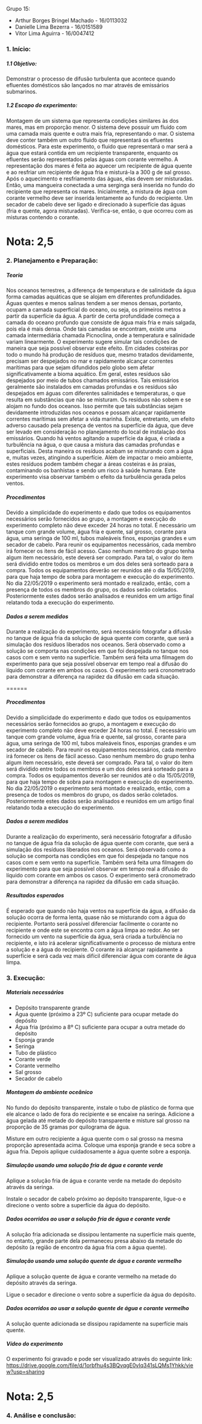 Grupo 15:
- Arthur Borges Bringel Machado - 16/0113032
- Danielle Lima Bezerra - 16/0151589
- Vitor Lima Aguirra - 16/0047412

### 1.	Início:

##### 1.1 Objetivo:
Demonstrar o processo de difusão turbulenta que acontece quando efluentes domésticos são lançados no mar através de emissários submarinos.

##### 1.2 Escopo do experimento:
Montagem de um sistema que representa condições similares às dos mares, mas em proporção menor.
O sistema deve possuir um fluido com uma camada mais quente e outra mais fria, representando o mar. O sistema deve conter também um outro fluido que representará os efluentes domésticos. Para este experimento, o fluido que representará o mar será a água que estará contida em um recipiente transparente, enquanto os efluentes serão representados pelas águas com corante vermelho.
A representação dos mares é feita ao aquecer um recipiente de água quente e ao resfriar um recipiente de água fria e misturá-la a 300 g de sal grosso. Após o aquecimento e resfriamento das águas, elas devem ser misturadas. Então, uma mangueira conectada a uma serginga será inserida no fundo do recipiente que representa os mares. Inicialmente, a mistura de água com corante vermelho deve ser inserida lentamente ao fundo do recipiente. Um secador de cabelo deve ser ligado e direcionado à superfície das águas (fria e quente, agora misturadas). Verifica-se, então, o que ocorreu com as misturas contendo o corante.

# Nota: 2,5

### 2.	Planejamento e Preparação:
##### Teoria 
Nos oceanos terrestres, a diferença de temperatura e de salinidade da água forma camadas aquáticas que se alojam em diferentes profundidades. Águas quentes e menos salinas tendem a ser menos densas, portanto, ocupam a camada superficial do oceano, ou seja, os primeiros metros a partir da superfície da água. A partir de certa profundidade começa a camada do oceano profundo que consiste de água mais fria e mais salgada, pois ela é mais densa. Onde tais camadas se encontram, existe uma camada intermediária chamada Picnoclina, onde a temperatura e salinidade variam linearmente. O experimento sugere simular tais condições de maneira que seja possível observar este efeito. 
Em cidades costeiras por todo o mundo há produção de resíduos que, mesmo tratados devidamente, precisam ser despejados no mar e rapidamente alcançar correntes marítimas para que sejam difundidos pelo globo sem afetar significativamente a bioma aquático. Em geral, estes resíduos são despejados por meio de tubos chamados emissários. Tais emissários geralmente são instalados em camadas profundas e os resíduos são despejados em águas com diferentes salinidades e temperaturas, o que resulta em substâncias que não se misturam. Os resíduos não sobem e se alojam no fundo dos oceanos. Isso permite que tais substâncias sejam devidamente introduzidas nos oceanos e possam alcançar rapidamente correntes marítimas sem afetar a vida marinha. 
Existe, entretanto, um efeito adverso causado pela presença de ventos na superfície da água, que deve ser levado em consideração no planejamento do local de instalação dos emissários. 
Quando há ventos agitando a superfície da água, é criada a turbulência na água, o que causa a mistura das camadas profundas e superficiais. Desta maneira os resíduos acabam se misturando com a água e, muitas vezes, atingindo a superfície. Além de impactar o meio ambiente, estes resíduos podem também chegar a áreas costeiras e às praias, contaminando os banhistas e sendo um risco à saúde humana. Este experimento visa observar também o efeito da turbulência gerada pelos ventos. 

	
##### Procedimentos 
Devido a simplicidade do experimento e dado que todos os equipamentos necessários serão fornecidos ao grupo, a montagem e execução do experimento completo não deve exceder 24 horas no total. É necessário um tanque com grande volume, água fria e quente, sal grosso, corante para água, uma seringa de 100 ml, tubos maleáveis finos, esponjas grandes e um secador de cabelo. 
Para reunir os equipamentos necessários, cada membro irá fornecer os itens de fácil acesso. Caso nenhum membro do grupo tenha algum item necessário, este deverá ser comprado. Para tal, o valor do item será dividido entre todos os membros e um dos deles será sorteado para a compra. Todos os equipamentos deverão ser reunidos até o dia 15/05/2019, para que haja tempo de sobra para montagem e execução do experimento. No dia 22/05/2019 o experimento será montado e realizado, então, com a presença de todos os membros do grupo, os dados serão coletados. Posteriormente estes dados serão analisados e reunidos em um artigo final relatando toda a execução do experimento.
	
##### Dados a serem medidos
Durante a realização do experimento, será necessário fotografar a difusão no tanque de água fria da solução de água quente com corante, que será a simulação dos resíduos liberados nos oceanos. Será observado como a solução se comporta nas condições em que foi despejada no tanque nos casos com e sem vento na superfície. Também será feita uma filmagem do experimento para que seja possível observar em tempo real a difusão do líquido com corante em ambos os casos. O experimento será cronometrado para demonstrar a diferença na rapidez da difusão em cada situação.
	
======


##### Procedimentos 
Devido a simplicidade do experimento e dado que todos os equipamentos necessários serão fornecidos ao grupo, a montagem e execução do experimento completo não deve exceder 24 horas no total. É necessário um tanque com grande volume, água fria e quente, sal grosso, corante para água, uma seringa de 100 ml, tubos maleáveis finos, esponjas grandes e um secador de cabelo. 
Para reunir os equipamentos necessários, cada membro irá fornecer os itens de fácil acesso. Caso nenhum membro do grupo tenha algum item necessário, este deverá ser comprado. Para tal, o valor do item será dividido entre todos os membros e um dos deles será sorteado para a compra. Todos os equipamentos deverão ser reunidos até o dia 15/05/2019, para que haja tempo de sobra para montagem e execução do experimento. No dia 22/05/2019 o experimento será montado e realizado, então, com a presença de todos os membros do grupo, os dados serão coletados. Posteriormente estes dados serão analisados e reunidos em um artigo final relatando toda a execução do experimento.

##### Dados a serem medidos
Durante a realização do experimento, será necessário fotografar a difusão no tanque de água fria da solução de água quente com corante, que será a simulação dos resíduos liberados nos oceanos. Será observado como a solução se comporta nas condições em que foi despejada no tanque nos casos com e sem vento na superfície. Também será feita uma filmagem do experimento para que seja possível observar em tempo real a difusão do líquido com corante em ambos os casos. O experimento será cronometrado para demonstrar a diferença na rapidez da difusão em cada situação.


##### Resultados esperados
É esperado que quando não haja ventos na superfície da água, a difusão da solução ocorra de forma lenta, quase não se misturando com a água do recipiente. Portanto será possível diferenciar facilmente o corante no recipiente e onde este se encontra com a água limpa ao redor.
Ao ser fornecido um vento na superfície da água, será criada a turbulência no recipiente, e isto irá acelerar significativamente o processo de mistura entre a solução e a água do recipiente. O corante irá alcançar rapidamente a superfície e será cada vez mais difícil diferenciar água com corante de água limpa.

### 3.	Execução:
##### Materiais necessários
- Depósito transparente grande
- Água quente (próximo a 23º C) suficiente para ocupar metade do depósito
- Água fria (próximo a 8º C) suficiente para ocupar a outra metade do depósito
- Esponja grande
- Seringa
- Tubo de plástico
- Corante verde
- Corante vermelho
- Sal grosso
- Secador de cabelo

##### Montagem do ambiente oceânico
No fundo do depósito transparente, instale o tubo de plástico de forma que ele alcance o lado de fora do recipiente e se encaixe na seringa.
Adicione a água gelada até metade do depósito transparente e misture sal grosso na proporção de 35 gramas por quilograma de água.

Misture em outro recipiente a água quente com o sal grosso na mesma proporção apresentada acima. Coloque uma esponja grande e seca sobre a água fria. Depois aplique cuidadosamente a água quente sobre a esponja.

##### Simulação usando uma solução fria de água e corante verde
Aplique a solução fria de água e corante verde na metade do depósito através da seringa.

Instale o secador de cabelo próximo ao depósito transparente, ligue-o e direcione o vento sobre a superfície da água do depósito.

##### Dados ocorridos ao usar a solução fria de água e corante verde
A solução fria adicionada se dissipou lentamente na superfície mais quente, no entanto, grande parte dela permaneceu presa abaixo da metade do depósito (a região de encontro da água fria com a água quente).

##### Simulação usando uma solução quente de água e corante vermelho
Aplique a solução quente de água e corante vermelho na metade do depósito através da seringa.

Ligue o secador e direcione o vento sobre a superfície da água do depósito.

##### Dados ocorridos ao usar a solução quente de água e corante vermelho
A solução quente adicionada se dissipou rapidamente na superfície mais quente.

##### Vídeo do experimento
O experimento foi gravado e pode ser visualizado através do seguinte link:
https://drive.google.com/file/d/1orbfhu4s3BQvqgE0vIq341sLQMs1Yhkk/view?usp=sharing

# Nota: 2,5

### 4.	Análise e conclusão:
